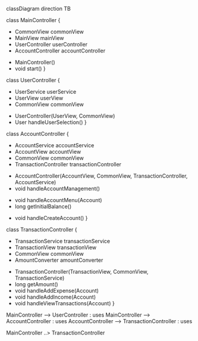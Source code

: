 classDiagram
direction TB

class MainController {
  - CommonView commonView
  - MainView mainView
  - UserController userController
  - AccountController accountController
  + MainController()
  + void start()
}

class UserController {
  - UserService userService
  - UserView userView
  - CommonView commonView
  + UserController(UserView, CommonView)
  + User handleUserSelection()
}

class AccountController {
  - AccountService accountService
  - AccountView accountView
  - CommonView commonView
  - TransactionController transactionController
  + AccountController(AccountView, CommonView, TransactionController, AccountService)
  + void handleAccountManagement()
  - void handleAccountMenu(Account)
  - long getInitialBalance()
  + void handleCreateAccount()
}

class TransactionController {
  - TransactionService transactionService
  - TransactionView transactionView
  - CommonView commonView
  - AmountConverter amountConverter
  + TransactionController(TransactionView, CommonView, TransactionService)
  + long getAmount()
  + void handleAddExpense(Account)
  + void handleAddIncome(Account)
  + void handleViewTransactions(Account)
}



MainController --> UserController : uses
MainController --> AccountController : uses
AccountController --> TransactionController : uses







MainController ..> TransactionController

